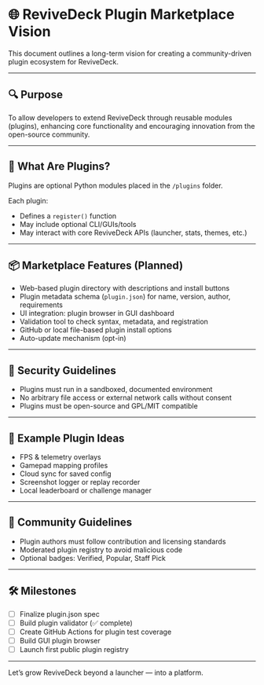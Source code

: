 # 🌐 ReviveDeck Plugin Marketplace Vision

This document outlines a long-term vision for creating a community-driven plugin ecosystem for ReviveDeck.

---

## 🔍 Purpose

To allow developers to extend ReviveDeck through reusable modules (plugins), enhancing core functionality and encouraging innovation from the open-source community.

---

## 🧩 What Are Plugins?

Plugins are optional Python modules placed in the `/plugins` folder.

Each plugin:
- Defines a `register()` function
- May include optional CLI/GUIs/tools
- May interact with core ReviveDeck APIs (launcher, stats, themes, etc.)

---

## 📦 Marketplace Features (Planned)

- Web-based plugin directory with descriptions and install buttons
- Plugin metadata schema (`plugin.json`) for name, version, author, requirements
- UI integration: plugin browser in GUI dashboard
- Validation tool to check syntax, metadata, and registration
- GitHub or local file-based plugin install options
- Auto-update mechanism (opt-in)

---

## 🔐 Security Guidelines

- Plugins must run in a sandboxed, documented environment
- No arbitrary file access or external network calls without consent
- Plugins must be open-source and GPL/MIT compatible

---

## 📢 Example Plugin Ideas

- FPS & telemetry overlays
- Gamepad mapping profiles
- Cloud sync for saved config
- Screenshot logger or replay recorder
- Local leaderboard or challenge manager

---

## 🤝 Community Guidelines

- Plugin authors must follow contribution and licensing standards
- Moderated plugin registry to avoid malicious code
- Optional badges: Verified, Popular, Staff Pick

---

## 🛠 Milestones

- [ ] Finalize plugin.json spec
- [ ] Build plugin validator (✅ complete)
- [ ] Create GitHub Actions for plugin test coverage
- [ ] Build GUI plugin browser
- [ ] Launch first public plugin registry

---

Let’s grow ReviveDeck beyond a launcher — into a platform.